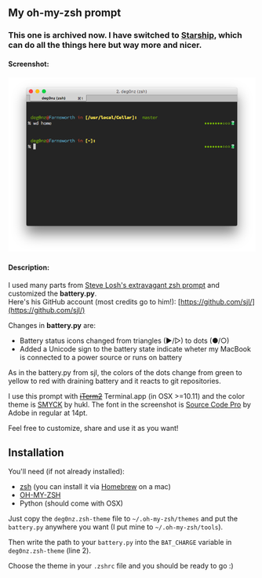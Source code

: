 ## My oh-my-zsh prompt

### This one is archived now. I have switched to [Starship](https://starship.rs/), which can do all the things here but way more and nicer.

#### Screenshot:

![Screenshot of my zsh prompt](./img/deg0nz_oh-my-zsh_prompt.png)

#### Description:

I used many parts from [Steve Losh's extravagant zsh prompt](http://stevelosh.com/blog/2010/02/my-extravagant-zsh-prompt/) and customized the **battery.py**.   
Here's his GitHub account (most credits go to him!): [https://github.com/sjl/](https://github.com/sjl/)

Changes in **battery.py** are:

* Battery status icons changed from triangles (▶/▷) to dots (●/○)
* Added a Unicode sign to the battery state indicate wheter my MacBook is connected to a power source or runs on battery

As in the battery.py from sjl, the colors of the dots change from green to yellow to red with draining battery and it reacts to git repositories.

I use this prompt with ~~[iTerm2](https://www.iterm2.com)~~ Terminal.app (in OSX >=10.11) and the color theme is [SMYCK](http://color.smyck.org) by hukl.
The font in the screenshot is [Source Code Pro](https://github.com/adobe-fonts/source-code-pro) by Adobe in regular at 14pt.

Feel free to customize, share and use it as you want!

## Installation

You'll need (if not already installed):

* [zsh](http://www.zsh.org) (you can install it via [Homebrew](http://brew.sh) on a mac)
* [OH-MY-ZSH](https://github.com/robbyrussell/oh-my-zsh)
* Python (should come with OSX)

Just copy the `deg0nz.zsh-theme` file to `~/.oh-my-zsh/themes` and put the `battery.py` anywhere you want (I put mine to `~/.oh-my-zsh/tools`).  

Then write the path to your `battery.py` into the `BAT_CHARGE` variable in `deg0nz.zsh-theme` (line 2).

Choose the theme in your `.zshrc` file and you should be ready to go :)
